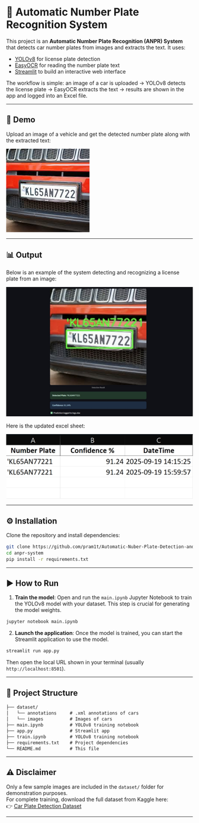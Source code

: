# 🚗 Automatic Number Plate Recognition System

This project is an **Automatic Number Plate Recognition (ANPR) System** that detects car number plates from images and extracts the text. It uses:

* [YOLOv8](https://github.com/ultralytics/ultralytics) for license plate detection
* [EasyOCR](https://github.com/JaidedAI/EasyOCR) for reading the number plate text
* [Streamlit](https://streamlit.io/) to build an interactive web interface

The workflow is simple: an image of a car is uploaded → YOLOv8 detects the license plate → EasyOCR extracts the text → results are shown in the app and logged into an Excel file.

---

## 📸 Demo

Upload an image of a vehicle and get the detected number plate along with the extracted text:

![Demo Screenshot](assets/demo.jpeg)


---

## 📊 Output

Below is an example of the system detecting and recognizing a license plate from an image:

![Output Screenshot](assets/output.jpg)


Here is the updated excel sheet:

![Output Screenshot](assets/excel_sheet.jpg)


---

## ⚙️ Installation

Clone the repository and install dependencies:

```bash
git clone https://github.com/pram1t/Automatic-Nuber-Plate-Detection-and-Logging-system.git
cd anpr-system
pip install -r requirements.txt
```

---

## ▶️ How to Run

1. **Train the model**: Open and run the `main.ipynb` Jupyter Notebook to train the YOLOv8 model with your dataset. This step is crucial for generating the model weights.

```bash
jupyter notebook main.ipynb
```

2. **Launch the application**: Once the model is trained, you can start the Streamlit application to use the model.

```bash
streamlit run app.py
```

Then open the local URL shown in your terminal (usually `http://localhost:8501`).

---

## 📂 Project Structure

```
├── dataset/    
│   └── annotations     # .xml annotations of cars
│   └── images          # Images of cars        
├── main.ipynb          # YOLOv8 training notebook
├── app.py              # Streamlit app
├── train.ipynb         # YOLOv8 training notebook
├── requirements.txt    # Project dependencies
└── README.md           # This file
```

---

## ⚠️ Disclaimer

Only a few sample images are included in the `dataset/` folder for demonstration purposes.  
For complete training, download the full dataset from Kaggle here:  
👉 [Car Plate Detection Dataset](https://www.kaggle.com/datasets/andrewmvd/car-plate-detection/data)

---

